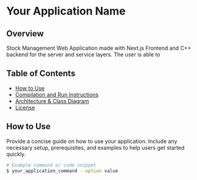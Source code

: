 # Your Application Name

## Overview

Stock Management Web Application made with Next.js Frontend and C++ backend for the server and service layers. The user is able to 

## Table of Contents

- [How to Use](#how-to-use)
- [Compilation and Run Instructions](#compilation-and-run-instructions)
- [Architecture & Class Diagram](#architecture--class-diagram)
- [License](#license)

## How to Use

Provide a concise guide on how to use your application. Include any necessary setup, prerequisites, and examples to help users get started quickly.

```bash
# Example command or code snippet
$ your_application_command --option value
